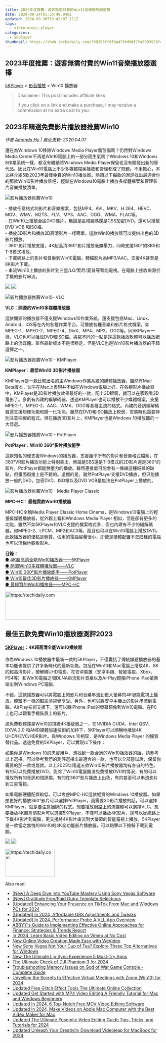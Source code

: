 ```yaml
---
title: 2023年度推薦：遊客無需付費的Win11音樂播放器選擇
date: 2024-09-24T01:30:40.049Z
updated: 2024-09-30T19:42:07.711Z
tags:
  - video-music-player
categories:
  - 5kplayer
thumbnail: https://thmb.techidaily.com/700293ffdf9a4730d9df7fa5093979f42d9fa58b0347dc31082bc6c29ca2c642.jpg
---
```


## 2023年度推薦：遊客無需付費的Win11音樂播放器選擇

[5KPlayer](https://tools.techidaily.com/5kplayer/products/) \> [影音播放](https://tools.techidaily.com/5kplayer/video-music-player/) \> Win10 播放器

>  Disclaimer: This post includes affiliate links
>
>  If you click on a link and make a purchase, I may receive a commission at no extra cost to you.
>

## 2023年精選免費影片播放器推薦Win10

 _作者 [Amanda Hu](https://www.quora.com/profile/Amanda-Hu-21) | 最近更新: 2020.04.07_

還在為Windows 10移除Windows Media Player而苦惱嗎？仍然對Windows Media Center不再是Win10電腦上的一部分而生氣嗎？Windows 10和Windows 8作業系統一樣，都沒有繼續將Windows Media Player保留也沒有開發出新的替代品，因此在Win10電腦上不少多媒體檔案播放和管理都成了問題。不用擔心，本文將介紹5款2023年最佳免費的Win10播放器。閱讀以下每款的測評找出最適合你的那款Win10影片播放器吧，輕鬆在Windows10電腦上播放多媒體檔案和管理影片音樂播放清單。

![影片播放器推薦Win10](https://www.5kplayer.com/video-music-player-zh/../video-music-player/img/5kplayer-icon-1202.png)

\- 播放任意格式的影片和音樂檔案，包括MP4、AVI、MKV、H.264、HEVC、MOV、WMV、M2TS、FLV、MP3、AAC、OGG、WMA、FLAC等。   
 \- 在Win10上播放全區DVD碟片，無論是區域編碼還是CSS加密DVD。還可以播放DVD VOB 和ISO檔。  
 \- 播放3D影片和播放2D高清影片一樣簡單，這款Win10播放器可以提供出色的3D影片播放。   
 \- 360°影片播放支援，4K超高清360°影片播放毫無壓力，同時支援180°的SBS和T-B模式播放。  
 \- 下載網路上的影片和音樂到Win10電腦，轉檔影片為MP3/AAC。支援4K甚至是8K影片下載。   
 \- 串流Win10上播放的影片到三星/LG/索尼/夏普等智能電視。在電腦上接收來源於手機的影片串流。

[![](https://www.5kplayer.com/video-music-player-zh/../button/freedownwhitewin-zh.png)](https://tools.techidaily.com/5kplayer/products/) [![](https://www.5kplayer.com/video-music-player-zh/../button/freedownwhitemac-zh.png)](https://tools.techidaily.com/5kplayer/products/) 

![影片播放器推薦Win10- VLC](https://www.5kplayer.com/video-music-player-zh/../video-music-player/img/vlc-streamer-icon-zjy-0304002.jpg)

**VLC：開源的Win10多媒體播放器** 

這款開源的播放器不僅支援Windows10作業系統，還支援包括Mac、Linux、Android、iOS等在內的各種作業平台。可播放各種音樂和影片格式檔案，如MPEG-1、MPEG-2、MPEG-4、DivX、MP4、MP3、OGG等。同5KPlayer一樣，VLC也可以播放DVD和ISO檔。與眾不同的一點是還這款播放軟體可以播放網路上的流媒體。雖然最新版本不是很穩定，但是VLC也是Win10影片播放器的不錯選擇之一。

![影片播放器推薦Win10 - KMPlayer](https://www.5kplayer.com/video-music-player-zh/../video-music-player/img/km-player.jpg) 

**KMPlayer：最佳Win10 3D影片播放器** 

KMPlayer是一款比較出名的主Windows作業系統的媒體播放器，雖然有Mac Beta版本，似乎在Mac上表現并不如在Windows電腦上好。在各類影片播放器中，KMPlayer是3D影片播放效果最好的一款，配上3D眼鏡，就可以在家觀看3D電影了。多虧有內建的編解碼器，透過KMPlayer也可以播放不少媒體檔案，支援MPEG-1、MPEG-2、AAC、WMA、OGG等各種主流的格式。內建的音訊編解碼器還支援矩陣功能和歸一化功能。雖然在DVD和ISO播放上較弱，安裝時也需要特別注意捆綁的程式。但在播放3D影片上，KMPlayer也是Windows 10播放器的一大佳選。

![影片播放器推薦Win10 - PotPlayer](https://www.5kplayer.com/video-music-player-zh/../video-music-player/img/5kp-potplayer-windows-10-zjy-001.png) 

**PotPlayer：Win10 360°影片播放能手** 

這款知名的僅支援Windows的播放器，支援幾乎所有的影片和音樂格式檔案，在360°VR影片播放功能上特別突出。無論是SBS還是T-B模式的2D影片還是360°的影片，PotPlayer都能無壓力的播放。雖然連接處可能會有一條線這種細微的缺點，但畫面銜接上是不錯的。遺憾的是，雖然PotPlayer支援DVD播放，但只能播放一般的DVD，加密DVD、ISO檔以及DVD VOB是無法在PotPlayer上播放的。

![影片播放器推薦Win10 - Media Player Classic](https://www.5kplayer.com/video-music-player-zh/../video-music-player/img/media-player-classic.png) 

**MPC-HC：最輕質款Win10播放器** 

MPC-HC全稱Media Player Classic Home Cinema，是Windows10電腦上的輕量級媒體播放器，從外觀上看和Windows Media Player 相似，但是卻有更多的功能。雖然不如5KPlayer和VLC支援的檔案格式多，但也內建有不少的編解碼器，如MPEG-2、LPCM、MP2和AC3等。而且也可以在Win10電腦上播放DVD。此款播放器的優點是輕質，佔用的電腦容量很小，即使是硬體配置不怎麼樣的電腦也可以流暢地觀看影片。 

**目錄：**  
[● 4K超高清全能Win10播放器——5KPlayer](https://tools.techidaily.com/5kplayer/video-music-player/)  
[● 開源Win10多媒體播放器——VLC](https://tools.techidaily.com/5kplayer/video-music-player/)  
[● Win10 360°影片播放能手——PotPlayer](https://tools.techidaily.com/5kplayer/video-music-player/)   
[● Win10最佳3D影片播放器——KMPlayer](https://tools.techidaily.com/5kplayer/video-music-player/)  
[● 最輕質的Win10播放器——MPC-HC](https://tools.techidaily.com/5kplayer/video-music-player/) 

<!-- affiliate ads begin -->
<a href="https://aligracehair.sjv.io/c/5597632/1959778/19272" target="_top" id="1959778">
  <img src="//a.impactradius-go.com/display-ad/19272-1959778" border="0" alt="https://techidaily.com" width="728" height="90"/>
</a>
<img height="0" width="0" src="https://aligracehair.sjv.io/i/5597632/1959778/19272" style="position:absolute;visibility:hidden;" border="0" />
<!-- affiliate ads end -->

## 最佳五款免費Win10播放器測評2023

#### **[5KPlayer](https://tools.techidaily.com/5kplayer/products/)：4K超高清全能Win10播放器**

作為Windows 10播放器中最新一款的5KPlayer，不僅囊括了傳統媒體播放器的基本功能也提供了許多新時代的最新功能。包括在Win10和Mac電腦上播放4K、8K的超高清影片，硬解碼UHD電影，在安卓裝置（安卓手機、智能電視、Xbox、PS4等）和Win10電腦之間DLNA串流影片音樂以及AirPlay鏡像iPhone iPad萤幕输出到Windows PC電腦。

不錯，這款播放器可以將電腦上的影片和音樂串流到更大螢幕的4K智能電視上播放，體驗不一樣的超高清視覺享受。另外，也可以將安卓手機上的影片串流到電腦。AirPlay技術支援下，還可以將iPhone iPad的螢幕鏡像到Win10電腦。在PC上也可以觀看手機裝置上的影片。

該免費軟體還是Win10的頂級4K播放器之一，在NVIDIA CUDA、Intel QSV、DXVA 2.0 和AMD硬體加速技術的加持下，5KPlayer可以順暢地播放4K UHD/HEVC/HDR影片。與Windows 10相容，是Windows Media Player 的優質替代品。透過免費的5KPlayer，可以實現以下操作：

如果你是Windows 10的忠實用戶，想找到一款合適的Win10播放器的話，請參考以上選擇。可以參考我們的測評選擇出最適合的一款，也可以全部嘗試后，保留你需要的那一款或幾款。以上2023年精選五款Win10影片播放器均有各自的特色。有的可以免費播放DVD，免除了Win10電腦無法免費播放DVD的情況，有的可以播放所有的音訊和視訊檔，有的在360°影片播放上出色，有的甚至可以串流影片到三星電視。

如果電腦硬體配置較低，可以考慮MPC-HC這款輕質的Windows 10播放器。如果想更好的播放360°影片可以選擇PotPlayer，而需要3D影片播放的話，可以選擇KMPlayer，就是要注意捆綁的程式。想要播放網路上的流媒體可以選擇VLC。想要播放4K超高清影片可以選擇5KPlayer，不僅可以播放4K影片，還可以從網路上下載4K影片到電腦，更支援將4K影片串流到大螢幕的智能電視上播放。5KPlayer是一款當之無愧的Win10的4K全功能影片播放器，可以點擊以下按鈕下載到電腦。

[![](https://www.5kplayer.com/video-music-player-zh/../button/freedownwhitewin-zh.png)](https://tools.techidaily.com/5kplayer/products/) [![](https://www.5kplayer.com/video-music-player-zh/../button/freedownwhitemac-zh.png)](https://tools.techidaily.com/5kplayer/products/)

<!-- affiliate ads begin -->
<a href="https://malaysia-healthcare-travel-council.pxf.io/c/5597632/1576474/17382" target="_top" id="1576474">
  <img src="//a.impactradius-go.com/display-ad/17382-1576474" border="0" alt="https://techidaily.com" width="160" height="90"/>
</a>
<img height="0" width="0" src="https://malaysia-healthcare-travel-council.pxf.io/i/5597632/1576474/17382" style="position:absolute;visibility:hidden;" border="0" />
<!-- affiliate ads end -->

<ins class="adsbygoogle"
     style="display:block"
     data-ad-format="autorelaxed"
     data-ad-client="ca-pub-7571918770474297"
     data-ad-slot="1223367746"></ins>

<ins class="adsbygoogle"
     style="display:block"
     data-ad-client="ca-pub-7571918770474297"
     data-ad-slot="8358498916"
     data-ad-format="auto"
     data-full-width-responsive="true"></ins>

<span class="atpl-alsoreadstyle">Also read:</span>
<div><ul>
<li><a href="https://youtube-zero.techidaily.com/-deep-dive-into-youtube-mastery-using-sony-vegas-software/"><u>[New] A Deep Dive Into YouTube Mastery Using Sony Vegas Software</u></a></li>
<li><a href="https://some-techniques.techidaily.com/new-gratitude-freepaid-outro-template-selections/"><u>[New] Gratitude Free/Paid Outro Template Selections</u></a></li>
<li><a href="https://tiktok-clips.techidaily.com/updated-enhancing-your-presence-on-tiktok-from-mac-and-windows-pcs-for-2024/"><u>[Updated] Enhancing Your Presence on TikTok From Mac and Windows PCs for 2024</u></a></li>
<li><a href="https://screen-recording.techidaily.com/updated-in-2024-affordable-obs-adjustments-and-tweaks/"><u>[Updated] In 2024, Affordable OBS Adjustments and Tweaks</u></a></li>
<li><a href="https://article-posts.techidaily.com/updated-in-2024-performance-probe-a-vll-app-overview/"><u>[Updated] In 2024, Performance Probe A VLL App Overview</u></a></li>
<li><a href="https://discover-blog.techidaily.com/abbyys-guide-to-implementing-effective-online-approaches-for-finance-strategies-and-trends-report/"><u>ABBYY's Guide to Implementing Effective Online Approaches for Finance: Strategies & Trends Report</u></a></li>
<li><a href="https://vimeo-videos.techidaily.com/in-2024-learn-basic-video-editing-on-vimeo-at-no-cost/"><u>In 2024, Learn Basic Video Editing on Vimeo at No Cost</u></a></li>
<li><a href="https://video-ai-editor.techidaily.com/new-online-video-creation-made-easy-with-wevideo/"><u>New Online Video Creation Made Easy with WeVideo</u></a></li>
<li><a href="https://video-ai-editor.techidaily.com/new-sony-vegas-not-your-cup-of-tea-explore-these-top-alternatives-for-windows/"><u>New Sony Vegas Not Your Cup of Tea? Explore These Top Alternatives for Windows</u></a></li>
<li><a href="https://video-ai-editor.techidaily.com/new-the-ultimate-lip-sync-experience-5-must-try-apps/"><u>New The Ultimate Lip Sync Experience 5 Must-Try Apps</u></a></li>
<li><a href="https://vp-tips.techidaily.com/the-ultimate-check-of-dji-phantom-3-for-2024/"><u>The Ultimate Check of DJI Phantom 3 for 2024</u></a></li>
<li><a href="https://win-blog.techidaily.com/troubleshooting-memory-issues-on-god-of-war-game-console-complete-guide/"><u>Troubleshooting Memory Issues on God of War Game Console - Complete Guide</u></a></li>
<li><a href="https://some-guidance.techidaily.com/unveiling-the-secrets-to-effective-virtual-meetings-with-zoom-win10-for-2024/"><u>Unveiling the Secrets to Effective Virtual Meetings with Zoom (Win10) for 2024</u></a></li>
<li><a href="https://video-ai-editor.techidaily.com/updated-free-glitch-effect-tools-the-ultimate-online-collection/"><u>Updated Free Glitch Effect Tools The Ultimate Online Collection</u></a></li>
<li><a href="https://video-ai-editor.techidaily.com/updated-get-started-with-mp4-video-editing-a-friendly-tutorial-for-mac-and-windows-beginners/"><u>Updated Get Started with MP4 Video Editing A Friendly Tutorial for Mac and Windows Beginners</u></a></li>
<li><a href="https://video-ai-editor.techidaily.com/updated-in-2024-6-top-notch-free-mov-video-editing-software/"><u>Updated In 2024, 6 Top-Notch Free MOV Video Editing Software</u></a></li>
<li><a href="https://video-ai-editor.techidaily.com/updated-in-2024-make-videos-on-apple-mac-computer-with-the-best-video-maker-for-mac/"><u>Updated In 2024, Make Videos on Apple Mac Computer with the Best Video Maker for Mac</u></a></li>
<li><a href="https://video-ai-editor.techidaily.com/updated-the-ultimate-yosemite-video-editing-guide-tips-tricks-and-tutorials-for-2024/"><u>Updated The Ultimate Yosemite Video Editing Guide Tips, Tricks, and Tutorials for 2024</u></a></li>
<li><a href="https://video-ai-editor.techidaily.com/updated-unleash-your-creativity-download-videoleap-for-macbook-for-2024/"><u>Updated Unleash Your Creativity Download Videoleap for MacBook for 2024</u></a></li>
</ul></div>

